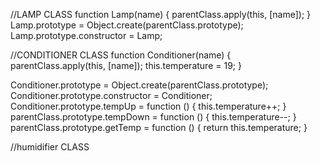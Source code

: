 
//LAMP CLASS
function Lamp(name) {
    parentClass.apply(this, [name]);
}
Lamp.prototype = Object.create(parentClass.prototype);
Lamp.prototype.constructor = Lamp;



//CONDITIONER CLASS
function Conditioner(name) {
    parentClass.apply(this, [name]);
    this.temperature = 19;
}

Conditioner.prototype = Object.create(parentClass.prototype);
Conditioner.prototype.constructor = Conditioner;
Conditioner.prototype.tempUp = function () {
    this.temperature++;
}
parentClass.prototype.tempDown = function () {
    this.temperature--;
}
parentClass.prototype.getTemp = function () {
    return this.temperature;
}




//humidifier CLASS